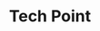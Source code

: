 ---
title: "Tech Point"
url: /ciudad-autonoma-de-buenos-aires/tech-point-avenida-cabildo-2/
shop: Handy
---